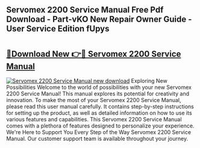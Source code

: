 ## Servomex 2200 Service Manual Free Pdf Download - Part-vKO New Repair Owner Guide - User Service Edition fUpys

# <h2><a href="http://cf10220.oget.top/?id=Servomex+2200+Service+Manual">🔗Download New 👉🔴 Servomex 2200 Service Manual</a></h2>

[![Servomex 2200 Service Manual new download](https://i.imgur.com/5g1atiW.png)](http://cf10220.oget.top/?id=Servomex+2200+Service+Manual)
Exploring New Possibilities Welcome to the world of possibilities with your new Servomex 2200 Service Manual! This manual explores its potential for creativity and innovation. To make the most of your Servomex 2200 Service Manual, please read this user manual carefully. It contains step-by-step instructions for setting up the product, as well as detailed information on how to use its various features and capabilities. This Servomex 2200 Service Manual comes with a plethora of features designed to personalize your experience. We're Here to Support You Every Step of the Way Servomex 2200 Service Manual. Our customer support team is available throughout your journey.
